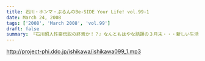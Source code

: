 ```yaml
---
title: 石川・ホンマ・ぶるんのBe-SIDE Your Life! vol.99-1
date: March 24, 2008
tags: ['2008', 'March 2008', 'vol.99']
draft: false
summary: 『石川昭人性豪伝説の終焉か！？』なんともはやな話題の３月末・・・新しい生活を控えた皆々さんに向けて東京有楽町「マンゴースタジオ」から発信中です。NAMAE
---
```


http://project-phi.ddo.jp/ishikawa/ishikawa099_1.mp3